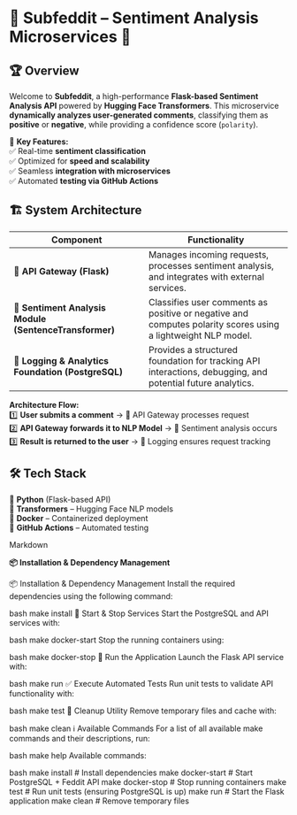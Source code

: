 # 🌟 Subfeddit – Sentiment Analysis Microservices 🚀  

## 🏆 **Overview**  
Welcome to **Subfeddit**, a high-performance **Flask-based Sentiment Analysis API** powered by **Hugging Face Transformers**. This microservice **dynamically analyzes user-generated comments**, classifying them as **positive** or **negative**, while providing a confidence score (`polarity`).  

🎯 **Key Features:**  
✅ Real-time **sentiment classification**  
✅ Optimized for **speed and scalability**  
✅ Seamless **integration with microservices**  
✅ Automated **testing via GitHub Actions**  

## 🏗️ **System Architecture**  

| Component                                  | Functionality                                                 |
|--------------------------------------------|--------------------------------------------------------------|
| 🚀 **API Gateway (Flask)**                 | Manages incoming requests, processes sentiment analysis, and integrates with external services. |
| 🤖 **Sentiment Analysis Module (SentenceTransformer)** | Classifies user comments as positive or negative and computes polarity scores using a lightweight NLP model. |
| 📜 **Logging & Analytics Foundation (PostgreSQL)** | Provides a structured foundation for tracking API interactions, debugging, and potential future analytics. |


**Architecture Flow:**  
1️⃣ **User submits a comment** → 📡 API Gateway processes request  
2️⃣ **API Gateway forwards it to NLP Model** → 🤖 Sentiment analysis occurs  
3️⃣ **Result is returned to the user** → 📜 Logging ensures request tracking  

## 🛠️ **Tech Stack**  

🔹 **Python** (Flask-based API)  
🔹 **Transformers** – Hugging Face NLP models  
🔹 **Docker** – Containerized deployment  
🔹 **GitHub Actions** – Automated testing  

Markdown

**📦 Installation & Dependency Management**

📦 Installation & Dependency Management Install the required dependencies using the following command:

bash
make install
🐳 Start & Stop Services Start the PostgreSQL and API services with:

bash
make docker-start
Stop the running containers using:

bash
make docker-stop
🚀 Run the Application Launch the Flask API service with:

bash
make run
✅ Execute Automated Tests Run unit tests to validate API functionality with:

bash
make test
🧹 Cleanup Utility Remove temporary files and cache with:

bash
make clean
ℹ️ Available Commands For a list of all available make commands and their descriptions, run:

bash
make help
Available commands:

bash
make install         # Install dependencies
make docker-start    # Start PostgreSQL + Feddit API
make docker-stop     # Stop running containers
make test            # Run unit tests (ensuring PostgreSQL is up)
make run             # Start the Flask application
make clean           # Remove temporary files
